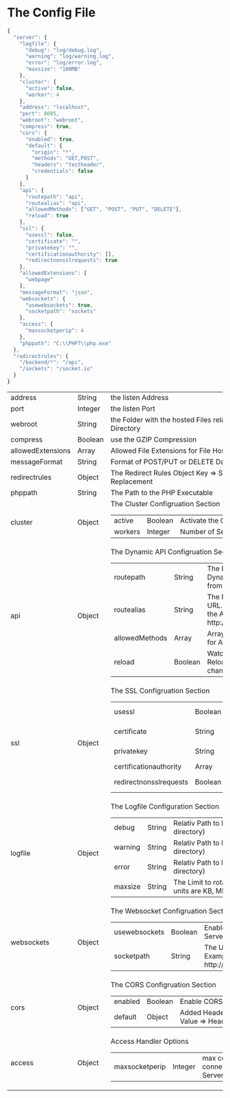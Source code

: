 # The Config File

```javascript
{
  "server": {
    "logfile": {
      "debug": "log/debug.log",
      "warning": "log/warning.log",
      "error": "log/error.log",
      "maxsize": "100MB"
    },
    "cluster": {
      "active": false,
      "worker": 4
    },
    "address": "localhost",
    "port": 8085,
    "webroot": "webroot",
    "compress": true,
    "cors": {
      "enabled": true,
      "default": {
        "origin": "*",
        "methods": "GET,POST",
        "headers": "testheader",
        "credentials": false
      }
    },
    "api": {
      "routepath": "api",
      "routealias": "api",
      "allowedMethods": ["GET", "POST", "PUT", "DELETE"],
      "reload": true
    },
    "ssl": {
      "usessl": false,
      "certificate": "",
      "privatekey": "",
      "certificationauthority": [],
      "redirectnonsslrequests": true
    },
    "allowedExtensions": [
      "webpage"
    ],
    "messageFormat": "json",
    "websockets": {
      "usewebsockets": true,
      "socketpath": "sockets"
    },
    "access": {
      "maxsocketperip": 4
    },
    "phppath": "C:\\PHP7\\php.exe"
  },
  "redirectrules": {
    "/backend/*": "/api",
    "/sockets": "/socket.io"
  }
}
```

<table>
<tr>
    <td>address</td>
    <td>String</td>
    <td>the listen Address</td>
</tr>
<tr>
    <td>port</td>
    <td>Integer</td>
    <td>the listen Port</td>
</tr>
<tr>
    <td>webroot</td>
    <td>String</td>
    <td>the Folder with the hosted Files relativ of the current Directory</td>
</tr>
<tr>
    <td>compress</td>
    <td>Boolean</td>
    <td>use the GZIP Compression</td>
</tr>
<tr>
    <td>allowedExtensions</td>
    <td>Array</td>
    <td>Allowed File Extensions for File Hosting</td>
</tr>
<tr>
    <td>messageFormat</td>
    <td>String</td>
    <td>Format of POST/PUT or DELETE Data in Dynamic API</td>
</tr>
<tr>
    <td>redirectrules</td>
    <td>Object</td>
    <td>The Redirect Rules Object Key => Search and Value => Replacement</td>
</tr>
<tr>
    <td>phppath</td>
    <td>String</td>
    <td>The Path to the PHP Executable</td>
</tr>
<tr>
    <td>cluster</td>
    <td>Object</td>
    <td>
        The Cluster Configruation Section
        <table>
            <tr>
                <td>active</td>
                <td>Boolean</td>
                <td>Activate the CLuster Mode</td>
            </tr>
            <tr>
                <td>workers</td>
                <td>Integer</td>
                <td>Number of Server Threads</td>
            </tr>
        </table>
    </td>
</tr>
<tr>
    <td>api</td>
    <td>Object</td>
    <td>
        The Dynamic API Configruation Section
        <table>
            <tr>
                <td>routepath</td>
                <td>String</td>
                <td>The Folder that contains the Dynamic API Files relative from current Directory</td>
            </tr>
            <tr>
                <td>routealias</td>
                <td>String</td>
                <td>The Name of the API in URL. For Example api call the API http://localhost:8085/api</td>
            </tr>
            <tr>
                <td>allowedMethods</td>
                <td>Array</td>
                <td>Array of allowed Methods for API Route</td>
            </tr>
            <tr>
                <td>reload</td>
                <td>Boolean</td>
                <td>Watch API Folder and Reload when API Route changes</td>
            </tr>
        </table>
    </td>
</tr>
<tr>
    <td>ssl</td>
    <td>Object</td>
    <td>
        The SSL Configruation Section
        <table>
            <tr>
                <td>usessl</td>
                <td>Boolean</td>
                <td>Enable HTTPS on Dynamic API</td>
            </tr>
            <tr>
                <td>certificate</td>
                <td>String</td>
                <td>The Path to the SSL Certificate</td>
            </tr>
            <tr>
                <td>privatekey</td>
                <td>String</td>
                <td>The Path to the Private Key</td>
            </tr>
            <tr>
                <td>certificationauthority</td>
                <td>Array</td>
                <td>Certificate Chain</td>
            </tr>
            <tr>
                <td>redirectnonsslrequests</td>
                <td>Boolean</td>
                <td>Redirect HTTP Requests to HTTPS</td>
            </tr>
        </table>
    </td>
</tr>
<tr>
    <td>logfile</td>
    <td>Object</td>
    <td>
        The Logfile Configuration Section
        <table>
            <tr>
                <td>debug</td>
                <td>String</td>
                <td>Relativ Path to logfile (from working directory)</td>
            </tr>
            <tr>
                <td>warning</td>
                <td>String</td>
                <td>Relativ Path to logfile (from working directory)</td>
            </tr>
            <tr>
                <td>error</td>
                <td>String</td>
                <td>Relativ Path to logfile (from working directory)</td>
            </tr>
            <tr>
                <td>maxsize</td>
                <td>String</td>
                <td>The Limit to rotate the logfile valid units are KB, MB or GB</td>
            </tr>
        </table>
    </td>
</tr>
<tr>
    <td>websockets</td>
    <td>Object</td>
    <td>
        The Websocket Configruation Section
        <table>
            <tr>
                <td>usewebsockets</td>
                <td>Boolean</td>
                <td>Enable Websockets on the Server</td>
            </tr>
            <tr>
                <td>socketpath</td>
                <td>String</td>
                <td>The URL Path of Socket. For Example "sockets" => http://localhost8085/sockets</td>
            </tr>
        </table>
    </td>
</tr>
<tr>
    <td>cors</td>
    <td>Object</td>
    <td>
        The CORS Configruation Section
        <table>
            <tr>
                <td>enabled</td>
                <td>Boolean</td>
                <td>Enable CORS on the Server</td>
            </tr>
            <tr>
                <td>default</td>
                <td>Object</td>
                <td>Added Headers Key => Header and Value => Header-Value</td>
            </tr>
        </table>
    </td>
</tr>
<tr>
    <td>access</td>
    <td>Object</td>
    <td>
        Access Handler Options
        <table>
            <tr>
                <td>maxsocketperip</td>
                <td>Integer</td>
                <td>max count of Sockets connect at same Time to the Server for a IP Address</td>
            </tr>
        </table>
    </td>
</tr>
</table>